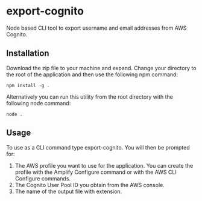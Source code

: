 # export-cognito

Node based CLI tool to export username and email addresses from AWS Cognito.


## Installation

Download the zip file to your machine and expand.  Change your directory to the root of the application and
then use the following npm command:

```shell
npm install -g .
```

Alternatively you can run this utility from the root directory with the following node command:

```shell
node .
```

## Usage

To use as a CLI command type export-cognito.   You will then be prompted for:

1. The AWS profile you want to use for the application.  You can create the profile with the Amplify Configure command or with the AWS CLI Configure commands.
2. The Cognito User Pool ID you obtain from the AWS console.
3. The name of the output file with extension.
